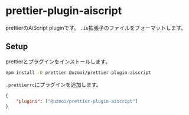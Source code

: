# prettier-plugin-aiscript

prettierのAiScript pluginです。
`.is`拡張子のファイルをフォーマットします。

## Setup

prettierとプラグインをインストールします。

```sh
npm install -D prettier @uzmoi/prettier-plugin-aiscript
```

`.prettierrc`にプラグインを追加します。

```json
{
	"plugins": ["@uzmoi/prettier-plugin-aiscript"]
}
```
